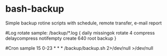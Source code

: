 # bash-backup

Simple backup rotine scripts with schedule, remote transfer, e-mail report




#Log rotate sample:
/backup/*.log {
        daily
        missingok
        rotate 4
        compress
        delaycompress
        notifempty
        create 640 root backup
}   


#Cron  sample
15 0-23 * * * /backup/backup.sh 2>/dev/null >/dev/null

